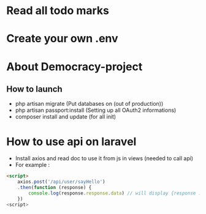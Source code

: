 # Read all todo marks

# Create your own .env

# About Democracy-project
## How to launch
- php artisan migrate (Put databases on (out of production))
- php artisan passport:install (Setting up all OAuth2 informations)
- composer install and update (for all init)


# How to use api on laravel
- Install axios and read doc to use it from js in views (needed to call api)
- For example : 
``` html
<script>
    axios.post('/api/user/sayHello')
    .then(function (response) {
        console.log(response.response.data) // will display {response : "Hello"}
    })
<script>
```
